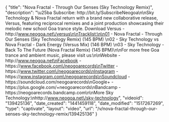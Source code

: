 {
    "title": "Nova Fractal - Through Our Senses (Sky Technology Remix)",
    "description": "\u25ba Subscribe: http:\/\/bit.ly\/SubscribeNeogoa\n\nSky Technology & Nova Fractal return with a brand new collaborative release, Versus, featuring reciprocal remixes and a joint production showcasing their melodic new school Goa trance style. Download Versus - http:\/\/www.neogoa.net\/versus\n\nTracklist:\n\n01 - Nova Fractal - Through Our Senses (Sky Technology Remix) (145 BPM) \n02 - Sky Technology vs Nova Fractal - Dark Energy (Versus Mix) (146 BPM) \n03 - Sky Technology - Back To The Future (Nova Fractal Remix) (145 BPM)\n\nFor more free Goa trance and ambient music, please visit us:\n\nWebsite - http:\/\/www.neogoa.net\nFacebook - https:\/\/www.facebook.com\/neogoarecords\nTwitter - https:\/\/www.twitter.com\/neogoarecords\nInstagram - https:\/\/www.instagram.com\/neogoarecords\nSoundcloud - https:\/\/soundcloud.com\/neogoarecords\nGoogle+ - https:\/\/plus.google.com\/+neogoarecords\nBandcamp - https:\/\/neogoarecords.bandcamp.com\n\nMore Sky Technology:\nhttp:\/\/www.neogoa.net\/sky-technology",
    "videoid": "139425136",
    "date_created": "1441459118",
    "date_modified": "1517267269",
    "type": "captivate",
    "layout": "video",
    "url": "\/v\/nova-fractal-through-our-senses-sky-technology-remix\/139425136"
}